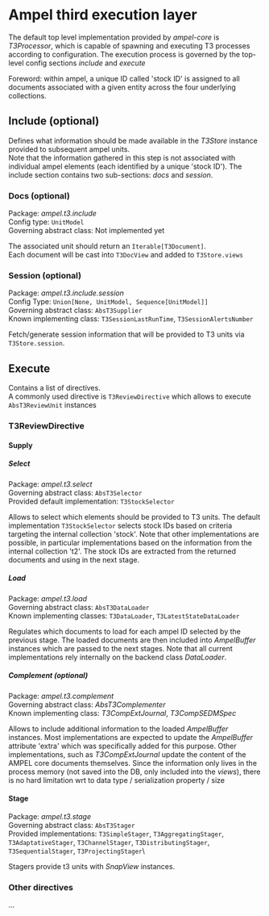 # Ampel third execution layer

The default top level implementation provided by _ampel-core_
is _T3Processor_, which is capable of spawning and executing
T3 processes according to configuration.
The execution process is governed by the top-level config sections _include_ and _execute_

Foreword: within ampel, a unique ID called 'stock ID' is assigned to all documents
associated with a given entity across the four underlying collections.

## Include (optional)
Defines what information should be made available in the _T3Store_ instance provided to subsequent ampel units.\
Note that the information gathered in this step is not associated
with individual ampel elements (each identified by a unique 'stock ID').
The include section contains two sub-sections: _docs_ and _session_.

### Docs (optional)
Package: _ampel.t3.include_\
Config type: `UnitModel`\
Governing abstract class: Not implemented yet

The associated unit should return an `Iterable[T3Document]`.\
Each document will be cast into `T3DocView` and added to `T3Store.views`

### Session (optional)
Package: _ampel.t3.include.session_\
Config Type: `Union[None, UnitModel, Sequence[UnitModel]]`\
Governing abstract class: `AbsT3Supplier`\
Known implementing class: `T3SessionLastRunTime`, `T3SessionAlertsNumber`

Fetch/generate session information that will be provided to T3 units via `T3Store.session`.

## Execute

Contains a list of directives.\
A commonly used directive is `T3ReviewDirective` which allows to execute `AbsT3ReviewUnit` instances

### T3ReviewDirective

#### Supply

##### Select

Package: _ampel.t3.select_\
Governing abstract class: `AbsT3Selector`\
Provided default implementation: `T3StockSelector`

Allows to select which elements should be provided to T3 units.
The default implementation `T3StockSelector` selects stock IDs based on
criteria targeting the internal collection 'stock'.
Note that other implementations are possible, in particular implementations
based on the information from the internal collection 't2'.
The stock IDs are extracted from the returned documents and using in the next stage.


##### Load

Package: _ampel.t3.load_\
Governing abstract class: `AbsT3DataLoader`\
Known implementing classes: `T3DataLoader`, `T3LatestStateDataLoader`

Regulates which documents to load for each ampel ID selected by the previous stage.
The loaded documents are then included into _AmpelBuffer_ instances which are passed to the next stages.
Note that all current implementations rely internally on the backend class _DataLoader_.


##### Complement (optional)

Package: _ampel.t3.complement_\
Governing abstract class: _AbsT3Complementer_\
Known implementing class: _T3CompExtJournal_, _T3CompSEDMSpec_

Allows to include additional information to the loaded _AmpelBuffer_ instances.
Most implementations are expected to update the _AmpelBuffer_ attribute 'extra'
which was specifically added for this purpose.
Other implementations, such as _T3CompExtJournal_ update the content
of the AMPEL core documents themselves.
Since the information only lives in the process memory
(not saved into the DB, only included into the _views_),
there is no hard limitation wrt to data type / serialization property / size


#### Stage

Package: _ampel.t3.stage_\
Governing abstract class: `AbsT3Stager`\
Provided implementations: `T3SimpleStager`, `T3AggregatingStager`, `T3AdaptativeStager`, `T3ChannelStager`, `T3DistributingStager`, `T3SequentialStager`, `T3ProjectingStager`\

Stagers provide t3 units with _SnapView_ instances.

### Other directives

...
